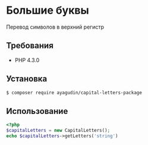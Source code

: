 # Большие буквы

Перевод символов в верхний регистр

## Требования

- PHP 4.3.0

## Установка
```bash
$ composer require ayagudin/capital-letters-package
```

## Использование

```php
<?php
$capitalLetters = new CapitalLetters();
echo $capitalLetters->getLetters('string')
```